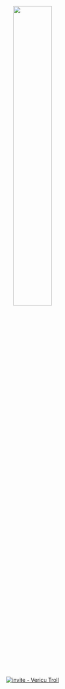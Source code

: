 <p align="center">
  <img src="https://i.ibb.co/dLkFJb2/Untitled-1.png" width="45%" />
</p>

<div align="center">
</div>
<div align="center">
<a href="https://discord.com/api/oauth2/authorize?client_id=995901001246724126&permissions=518855712065&scope=bot%20applications.commands" title="Invite Vericu Troll"><img src="https://img.shields.io/badge/invite-Vericu%20Troll-blue" alt="invite - Vericu Troll"></a>

</div>
